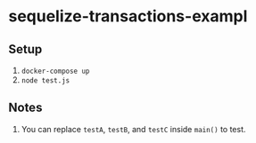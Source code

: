# sequelize-transactions-exampl

## Setup

1. `docker-compose up`
2. `node test.js`

## Notes

1. You can replace `testA`, `testB`, and `testC` inside `main()` to test.
